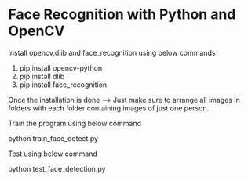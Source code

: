 # Face Recognition with Python and OpenCV


Install opencv,dlib and face_recognition using below commands

1) pip install opencv-python
2) pip install dlib
3) pip install face_recognition

Once the installation is done -->
Just make sure to arrange all images in folders with each folder containing images of just one person.

Train the program using below command

python train_face_detect.py

Test using below command

python test_face_detection.py

